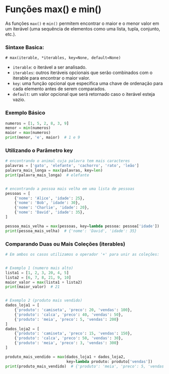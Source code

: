 # Funções max() e min()


As funções ``max()`` e ``min()`` permitem encontrar o maior e o menor valor em um iterável (uma sequência de elementos como uma lista, tupla, conjunto, etc.).


### Sintaxe Basica:


    # max(iterable, *iterables, key=None, default=None)


- ``iterable``: o iterável a ser analisado.
- ``iterables``: outros iteráveis opcionais que serão combinados com o iterable para encontrar o maior valor.
- ``key``: uma função opcional que especifica uma chave de ordenação para cada elemento antes de serem comparados.
- ``default``: um valor opcional que será retornado caso o iterável esteja vazio.


### Exemplo Básico


````python
numeros = [1, 5, 2, 8, 3, 9]
menor = min(numeros)
maior = max(numeros)
print(menor, 'e', maior)  # 1 e 9
````


### Utilizando o Parâmetro key


````python
# encontrando o animal cuja palavra tem mais caracteres
palavras = ['gato', 'elefante', 'cachorro', 'rato', 'leão']
palavra_mais_longa = max(palavras, key=len)
print(palavra_mais_longa)  # elefante


# encontrando a pessoa mais velha em uma lista de pessoas
pessoas = [
    {'nome': 'Alice', 'idade': 25},
    {'nome': 'Bob', 'idade': 30},
    {'nome': 'Charlie', 'idade': 20},
    {'nome': 'David', 'idade': 35},
]

pessoa_mais_velha = max(pessoas, key=lambda pessoa: pessoa['idade'])
print(pessoa_mais_velha)  # {'nome': 'David', 'idade': 35}
````


### Comparando Duas ou Mais Coleções (iterables)


````python
# Em ambos os casos utilizamos o operador '+' para unir as coleções:


# Exemplo 1 (numero mais alto)
lista1 = [1, 2, 3, 20, 4, 5]
lista2 = [6, 7, 8, 21, 9, 10]
maior_valor = max(lista1 + lista2)
print(maior_valor)  # 21


# Exemplo 2 (produto mais vendido)
dados_loja1 = [
    {'produto': 'camiseta', 'preco': 20, 'vendas': 100},
    {'produto': 'calca', 'preco': 40, 'vendas': 50},
    {'produto': 'meia', 'preco': 5, 'vendas': 200}
]
dados_loja2 = [
    {'produto': 'camiseta', 'preco': 15, 'vendas': 150},
    {'produto': 'calca', 'preco': 50, 'vendas': 30},
    {'produto': 'meia', 'preco': 3, 'vendas': 300}
]

produto_mais_vendido = max(dados_loja1 + dados_loja2,
                           key=lambda produto: produto['vendas'])
print(produto_mais_vendido)  # {'produto': 'meia', 'preco': 5, 'vendas': 300}
````